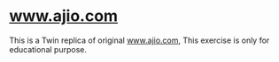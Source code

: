 # www.ajio.com
This is a Twin replica of original www.ajio.com, This exercise is only for educational purpose.
